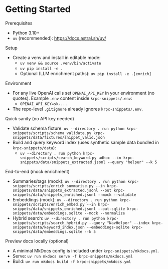 # Getting Started

Prerequisites
- Python 3.10+
- `uv` (recommended): https://docs.astral.sh/uv/

Setup
- Create a venv and install in editable mode:
  - `uv venv && source .venv/bin/activate`
  - `uv pip install -e .`
  - Optional (LLM enrichment paths): `uv pip install -e .[enrich]`

Environment
- For any live OpenAI calls set `OPENAI_API_KEY` in your environment (no quotes). Example `.env` content inside `krpc-snippets/.env`:
  - `OPENAI_API_KEY=sk-...`
- The repo-level `.gitignore` already ignores `krpc-snippets/.env`.

Quick sanity (no API key needed)
- Validate schema fixture: `uv --directory . run python krpc-snippets/scripts/schema_validate.py krpc-snippets/data/fixtures/snippet_valid.json`
- Build and query keyword index (uses synthetic sample data bundled in `krpc-snippets/data`):
  - `uv --directory . run python krpc-snippets/scripts/search_keyword.py adhoc --in krpc-snippets/data/snippets_extracted.jsonl --query "helper" --k 5`

End-to-end (mock enrichment)
- Summaries/tags (mock): `uv --directory . run python krpc-snippets/scripts/enrich_summarise.py --in krpc-snippets/data/snippets_extracted.jsonl --out krpc-snippets/data/snippets_enriched.jsonl --mock --validate`
- Embeddings (mock): `uv --directory . run python krpc-snippets/scripts/enrich_embed.py --in krpc-snippets/data/snippets_enriched.jsonl --out-sqlite krpc-snippets/data/embeddings.sqlite --mock --normalize`
- Hybrid search: `uv --directory . run python krpc-snippets/scripts/search_hybrid.py --query "NavHelper" --index krpc-snippets/data/keyword_index.json --embeddings-sqlite krpc-snippets/data/embeddings.sqlite --k 5`

Preview docs locally (optional)
- A minimal MkDocs config is included under `krpc-snippets/mkdocs.yml`.
- Serve: `uv run mkdocs serve -f krpc-snippets/mkdocs.yml`
- Build: `uv run mkdocs build -f krpc-snippets/mkdocs.yml`

